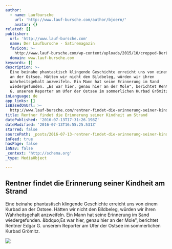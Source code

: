 ```yaml
---
author:
  - name: Laufbursche
    url: 'http://www.lauf-bursche.com/author/bjoern/'
    avatar: {}
related: []
publisher:
  url: 'http://www.lauf-bursche.com'
  name: Der Laufbursche - Satiremagazin
  favicon: >-
    http://www.lauf-bursche.com/wp-content/uploads/2015/10/cropped-DerLaufbursche_logo_513-192x192.jpg
  domain: www.lauf-bursche.com
keywords: []
description: >-
  Eine beinahe phantastisch klingende Geschichte erreicht uns von einem Kurbad
  an der Ostsee. Hätten wir nicht den Bildbeleg, würden wir ihren
  Wahrheitsgehalt anzweifeln. Ein Mann hat seine Erinnerung im Sand
  wiedergefunden. „Es war hier, genau hier an der Mole", berichtet Rentner Edgar
  G. unserem Reporter am Ufer der Ostsee im sommerlichen Kurbad Grömitz.
inLanguage: de
app_links: []
isBasedOnUrl: >-
  http://www.lauf-bursche.com/rentner-findet-die-erinnerung-seiner-kindheit-am-strand/
title: Rentner findet die Erinnerung seiner Kindheit am Strand
datePublished: '2016-07-13T17:31:26.198Z'
dateModified: '2016-07-13T16:55:25.531Z'
starred: false
sourcePath: _posts/2016-07-13-rentner-findet-die-erinnerung-seiner-kindheit-am-strand.md
inFeed: true
hasPage: false
inNav: false
_context: 'http://schema.org'
_type: MediaObject

---
```

<article style=""><h1>Rentner findet die Erinnerung seiner Kindheit am Strand</h1><p>Eine beinahe phantastisch klingende Geschichte erreicht uns von einem Kurbad an der Ostsee. Hätten wir nicht den Bildbeleg, würden wir ihren Wahrheitsgehalt anzweifeln. Ein Mann hat seine Erinnerung im Sand wiedergefunden. &amp;bdquo;Es war hier, genau hier an der Mole", berichtet Rentner Edgar G. unserem Reporter am Ufer der Ostsee im sommerlichen Kurbad Grömitz.</p><img src="http://www.lauf-bursche.com/wp-content/uploads/2016/07/Bildschirmfoto-2016-07-12-um-17.50.32.png" /></article>